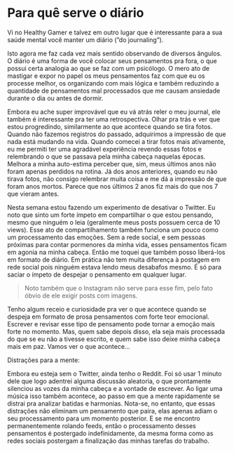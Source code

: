 # Para quê serve o diário

Vi no Healthy Gamer e talvez em outro lugar que é interessante para a sua saúde mental você manter um diário (”do journaling”).

Isto agora me faz cada vez mais sentido observando de diversos ângulos. O diário é uma forma de você colocar seus pensamentos pra fora, o que possui certa analogia ao que se faz com um psicólogo. O mero ato de mastigar e expor no papel os meus pensamentos faz com que eu os processe melhor, os organizando com mais lógica e também reduzindo a quantidade de pensamentos mal processados que me causam ansiedade durante o dia ou antes de dormir.

Embora eu ache super improvável que eu vá atrás reler o meu journal, ele também é interessante pra ter uma retrospectiva. Olhar pra trás e ver que estou progredindo, similarmente ao que acontece quando se tira fotos. Quando não fazemos registros do passado, adquirimos a impressão de que nada está mudando na vida. Quando comecei a tirar fotos mais ativamente, eu me permiti ter uma agradável experiência revendo essas fotos e relembrando o que se passava pela minha cabeça naquelas épocas. Melhora a minha auto-estima perceber que, sim, meus últimos anos não foram apenas perdidos na rotina. Já dos anos anteriores, quando eu não tirava fotos, não consigo relembrar muita coisa e me dá a impressão de que foram anos mortos. Parece que nos últimos 2 anos fiz mais do que nos 7 que vieram antes.

Nesta semana estou fazendo um experimento de desativar o Twitter. Eu noto que sinto um forte ímpeto em compartilhar o que estou pensando, mesmo que ninguém o leia (geralmente meus posts possuem cerca de 10 views). Esse ato de compartilhamento também funciona um pouco como um processamento das emoções. Sem a rede social, e sem pessoas próximas para contar pormenores da minha vida, esses pensamentos ficam em agonia na minha cabeça. Então me toquei que também posso liberá-los em formato de diário. Em prática não tem muita diferença à postagem em rede social pois ninguém estava lendo meus desabafos mesmo. É só para saciar o ímpeto de despejar o pensamento em qualquer lugar.

>Noto também que o Instagram não serve para esse fim, pelo fato óbvio de ele exigir posts com imagens.

Tenho algum receio e curiosidade pra ver o que acontece quando se despeja em formato de prosa pensamentos com forte teor emocional. Escrever e revisar esse tipo de pensamento pode tornar a emoção mais forte no momento. Mas, quem sabe depois disso, ela seja mais processada do que se eu não a tivesse escrito, e quem sabe isso deixe minha cabeça mais em paz. Vamos ver o que acontece…

Distrações para a mente:

Embora eu esteja sem o Twitter, ainda tenho o Reddit. Foi só usar 1 minuto dele que logo adentrei alguma discussão aleatoria, o que prontamente silenciou as vozes da minha cabeça e a vontade de escrever. Ao ligar uma música isso também acontece, ao passo em que a mente rapidamente se distrai pra analizar batidas e harmonias. Nota-se, no entanto, que essas distrações não eliminam um pensamento que paira, elas apenas adiam o seu processamento para um momento posterior. E se me encontro permanentemente rolando feeds, então o processamento desses pensamentos é postergado indefinidamente, da mesma forma como as redes sociais postergam a finalização das minhas tarefas do trabalho.